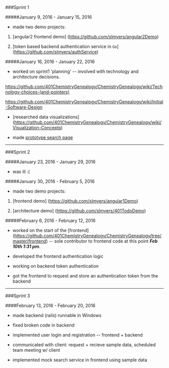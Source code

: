 ###Sprint 1

#####January 9, 2016 - January 15, 2016

* made two demo projects: 

1. [angular2 frontend demo] (https://github.com/slmyers/angular2Demo)  

2. [token based backend authentication service in `Go`] (https://github.com/slmyers/authService)
 

#####January 16, 2016 - January 22, 2016
* worked on sprint1 'planning' -- involved with technology and architecture decisions. 

https://github.com/401ChemistryGenealogy/ChemistryGenealogy/wiki/Technology-choices-(and-pointers) 

https://github.com/401ChemistryGenealogy/ChemistryGenealogy/wiki/Initial-Software-Design 

* [researched data visualizations] (https://github.com/401ChemistryGenealogy/ChemistryGenealogy/wiki/Visualization-Concepts)

* made [prototype search page](http://401chemistrygenealogy.github.io/)

---

###Sprint 2

#####January 23, 2016 - January 29, 2016
* was ill :( 

#####January 30, 2016 - February 5, 2016
* made two demo projects: 

1. [frontend demo] (https://github.com/slmyers/angular1Demo)

2. [architecture demo] (https://github.com/slmyers/401TodoDemo)

#####February 6, 2016 - February 12, 2016
* worked on the start of the [frontend]  (https://github.com/401ChemistryGenealogy/ChemistryGenealogy/tree/master/frontend) -- sole contributor to frontend code at this point ___Feb 10th 1:31 pm___.

* developed the frontend authentication logic 

* working on backend token authentication 

* got the frontend to request and store an authentication token from the backend 

---

###Sprint 3

####February 13, 2016 - February 20, 2016
* made backend (rails) runnable in Windows

* fixed broken code in backend 

* implemented user login and registration -- frontend + backend

* communicated with client: request + recieve sample data, scheduled team meeting w/ client

* implemented mock search service in frontend using sample data
